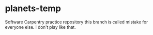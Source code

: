 # planets-temp
Software Carpentry practice repository
this branch is called mistake for everyone else. I don't play like that. 
